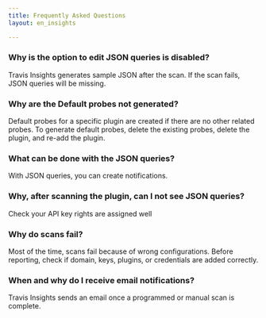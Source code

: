 ```yaml
---
title: Frequently Asked Questions
layout: en_insights

---
```


### Why is the option to edit JSON queries is disabled?

Travis Insights generates sample JSON after the scan. If the scan fails, JSON queries will be missing. 

### Why are the Default probes not generated?

Default probes for a specific plugin are created if there are no other related probes. To generate default probes, delete the existing probes, delete the plugin, and re-add the plugin.

### What can be done with the JSON queries?

With JSON queries, you can create notifications. 

### Why, after scanning the plugin, can I not see JSON queries?

Check your API key rights are assigned well

### Why do scans fail?

Most of the time, scans fail because of wrong configurations. Before reporting, check if domain, keys, plugins, or credentials are added correctly.

### When and why do I receive email notifications?

Travis Insights sends an email once a programmed or manual scan is complete.
